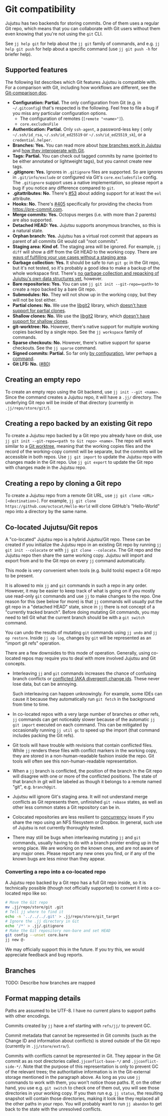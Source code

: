 # Git compatibility

Jujutsu has two backends for storing commits. One of them uses a regular Git
repo, which means that you can collaborate with Git users without them even
knowing that you're not using the `git` CLI.

See `jj help git` for help about the `jj git` family of commands, and e.g.
`jj help git push` for help about a specific command (use `jj git push -h` for
briefer help).


## Supported features

The following list describes which Git features Jujutsu is compatible with. For
a comparison with Git, including how workflows are different, see the
[Git-comparison doc](git-comparison.md).

* **Configuration: Partial.** The only configuration from Git (e.g. in
  `~/.gitconfig`) that's respected is the following. Feel free to file a bug if
  you miss any particular configuration options.
  * The configuration of remotes (`[remote "<name>"]`).
  * `core.excludesFile`
* **Authentication: Partial.** Only `ssh-agent`, a password-less key (
  only `~/.ssh/id_rsa`, `~/.ssh/id_ed25519` or `~/.ssh/id_ed25519_sk`), or
  a `credential.helper`.
* **Branches: Yes.** You can read more about
  [how branches work in Jujutsu](bookmarks.md)
  and [how they interoperate with Git](#branches).
* **Tags: Partial.** You can check out tagged commits by name (pointed to be
  either annotated or lightweight tags), but you cannot create new tags.
* **.gitignore: Yes.** Ignores in `.gitignore` files are supported. So are
  ignores in `.git/info/exclude` or configured via Git's `core.excludesfile`
  config. The `.gitignore` support uses a native implementation, so please
  report a bug if you notice any difference compared to `git`.
* **.gitattributes: No.** There's [#53](https://github.com/martinvonz/jj/issues/53)
  about adding support for at least the `eol` attribute.
* **Hooks: No.** There's [#405](https://github.com/martinvonz/jj/issues/405)
  specifically for providing the checks from https://pre-commit.com.
* **Merge commits: Yes.** Octopus merges (i.e. with more than 2 parents) are
  also supported.
* **Detached HEAD: Yes.** Jujutsu supports anonymous branches, so this is a
  natural state.
* **Orphan branch: Yes.** Jujutsu has a virtual root commit that appears as
  parent of all commits Git would call "root commits".
* **Staging area: Kind of.** The staging area will be ignored. For example,
  `jj diff` will show a diff from the Git HEAD to the working copy. There are
  [ways of fulfilling your use cases without a staging
  area](https://github.com/martinvonz/jj/blob/main/docs/git-comparison.md#the-index).
* **Garbage collection: Yes.** It should be safe to run `git gc` in the Git
  repo, but it's not tested, so it's probably a good idea to make a backup of
  the whole workspace first. There's [no garbage collection and repacking of
  Jujutsu's own data structures yet](https://github.com/martinvonz/jj/issues/12),
  however.
* **Bare repositories: Yes.** You can use `jj git init --git-repo=<path>` to
  create a repo backed by a bare Git repo.
* **Submodules: No.** They will not show up in the working copy, but they will
  not be lost either.
* **Partial clones: No.** We use the [libgit2](https://libgit2.org/) library,
  which [doesn't have support for partial clones](https://github.com/libgit2/libgit2/issues/5564).
* **Shallow clones: No.** We use the [libgit2](https://libgit2.org/) library,
  which [doesn't have support for shallow clones](https://github.com/libgit2/libgit2/issues/3058).
* **git-worktree: No.** However, there's native support for multiple working
  copies backed by a single repo. See the `jj workspace` family of commands.
* **Sparse checkouts: No.** However, there's native support for sparse
  checkouts. See the `jj sparse` command.
* **Signed commits: Partial.**
  So far only [by configuration](https://github.com/martinvonz/jj/blob/main/docs/config.md#commit-signing),
  later perhaps [a command](https://github.com/martinvonz/jj/pull/3142).
* **Git LFS: No.** ([#80](https://github.com/martinvonz/jj/issues/80))


## Creating an empty repo

To create an empty repo using the Git backend, use `jj init --git <name>`. Since
the command creates a Jujutsu repo, it will have a `.jj/` directory. The
underlying Git repo will be inside of that directory (currently in
`.jj/repo/store/git/`).


## Creating a repo backed by an existing Git repo

To create a Jujutsu repo backed by a Git repo you already have on disk, use
`jj git init --git-repo=<path to Git repo> <name>`. The repo will work similar
to a [Git worktree](https://git-scm.com/docs/git-worktree), meaning that the
working copies files and the record of the working-copy commit will be separate,
but the commits will be accessible in both repos. Use `jj git import` to update
the Jujutsu repo with changes made in the Git repo. Use `jj git export` to
update the Git repo with changes made in the Jujutsu repo.

## Creating a repo by cloning a Git repo

To create a Jujutsu repo from a remote Git URL, use `jj git clone <URL>
[<destination>]`. For example, `jj git clone
https://github.com/octocat/Hello-World` will clone GitHub's "Hello-World" repo
into a directory by the same name.


## Co-located Jujutsu/Git repos

A "co-located" Jujutsu repo is a hybrid Jujutsu/Git repo. These can be created
if you initialize the Jujutsu repo in an existing Git repo by running `jj git
init --colocate` or with `jj git clone --colocate`. The Git repo and the Jujutsu
repo then share the same working copy. Jujutsu will import and export from and
to the Git repo on every `jj` command automatically.

This mode is very convenient when tools (e.g. build tools) expect a Git repo to
be present.

It is allowed to mix `jj` and `git` commands in such a repo in any order.
However, it may be easier to keep track of what is going on if you mostly use
read-only `git` commands and use `jj` to make changes to the repo. One reason
for this (see below for more) is that `jj` commands will usually put the git
repo in a "detached HEAD" state, since in `jj` there is not concept of a
"currently tracked branch". Before doing mutating Git commands, you may need to
tell Git what the current branch should be with a `git switch` command.

You can undo the results of mutating `git` commands using `jj undo` and `jj op
restore`. Inside `jj op log`, changes by `git` will be represented as an "import
git refs" operation.

There are a few downsides to this mode of operation. Generally, using co-located
repos may require you to deal with more involved Jujutsu and Git concepts.

* Interleaving `jj` and `git` commands increases the chance of confusing branch
  conflicts or [conflicted (AKA divergent) change
  ids](glossary.md#divergent-change). These never lose data, but can be
  annoying.

    Such interleaving can happen unknowingly. For example, some IDEs can cause
  it because they automatically run `git fetch` in the background from time to
  time.

* In co-located repos with a very large number of branches or other refs, `jj`
  commands can get noticeably slower because of the automatic `jj git import`
  executed on each command. This can be mitigated by occasionally running `jj util
  gc` to speed up the import (that command includes packing the Git refs).

* Git tools will have trouble with revisions that contain conflicted files. While
  `jj` renders these files with conflict markers in the working copy, they are
  stored in a non-human-readable fashion inside the repo. Git tools will often
  see this non-human-readable representation.

* When a `jj` branch is conflicted, the position of the branch in the Git repo
  will disagree with one or more of the conflicted positions. The state of that
  branch in git will be labeled as though it belongs to a remote named "git",
  e.g. `branch@git`.

* Jujutsu will ignore Git's staging area. It will not understand merge conflicts
  as Git represents them, unfinished `git rebase` states, as well as other less
  common states a Git repository can be in.

* Colocated repositories are less resilient to
  [concurrency](technical/concurrency.md#syncing-with-rsync-nfs-dropbox-etc)
  issues if you share the repo using an NFS filesystem or Dropbox. In general,
  such use of Jujutsu is not currently thoroughly tested.

* There may still be bugs when interleaving mutating `jj` and `git` commands,
  usually having to do with a branch pointer ending up in the wrong place. We
  are working on the known ones, and are not aware of any major ones. Please
  report any new ones you find, or if any of the known bugs are less minor than
  they appear.

### Converting a repo into a co-located repo

A Jujutsu repo backed by a Git repo has a full Git repo inside, so it is
technically possible (though not officially supported) to convert it into a
co-located repo like so:

```bash
# Move the Git repo
mv .jj/repo/store/git .git
# Tell jj where to find it
echo -n '../../../.git' > .jj/repo/store/git_target
# Ignore the .jj directory in Git
echo '/*' > .jj/.gitignore
# Make the Git repository non-bare and set HEAD
git config --unset core.bare
jj new @-
```

We may officially support this in the future. If you try this, we would
appreciate feedback and bug reports.

## Branches

TODO: Describe how branches are mapped


## Format mapping details

Paths are assumed to be UTF-8. I have no current plans to support paths with
other encodings.

Commits created by `jj` have a ref starting with `refs/jj/` to prevent GC.

Commit metadata that cannot be represented in Git commits (such as the Change
ID and information about conflicts) is stored outside of the Git repo (currently
in `.jj/store/extra/`).

Commits with conflicts cannot be represented in Git. They appear in the Git
commit as as root directories called`.jjconflict-base-*/` and
`.jjconflict-side-*/`. Note that the purpose of this representation is only to
prevent GC of the relevant trees; the authoritative information is in the
Git-external storage mentioned in the paragraph above. As long as you use `jj`
commands to work with them, you won't notice those paths. If, on the other hand,
you use e.g. `git switch` to check one of them out, you will see those
directories in your working copy. If you then run e.g. `jj status`, the
resulting snapshot will contain those directories, making it look like they
replaced all the other paths in your repo. You will probably want to run
`jj abandon` to get back to the state with the unresolved conflicts.
